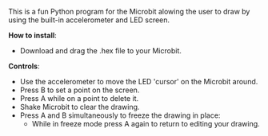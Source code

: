 This is a fun Python program for the Microbit alowing the user to draw by using the built-in accelerometer and LED screen.

**How to install**:
- Download and drag the .hex file to your Microbit.

**Controls**:
- Use the accelerometer to move the LED 'cursor' on the Microbit around.
- Press B to set a point on the screen.
- Press A while on a point to delete it.
- Shake Microbit to clear the drawing.
- Press A and B simultaneously to freeze the drawing in place:
    * While in freeze mode press A again to return to editing your drawing.
